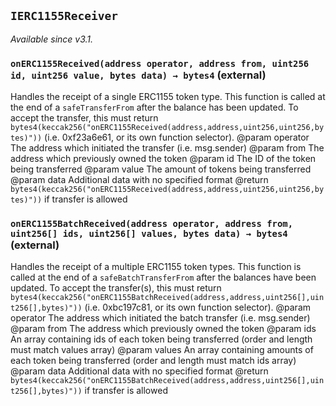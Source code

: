 ## `IERC1155Receiver`



_Available since v3.1._


### `onERC1155Received(address operator, address from, uint256 id, uint256 value, bytes data) → bytes4` (external)



Handles the receipt of a single ERC1155 token type. This function is
        called at the end of a `safeTransferFrom` after the balance has been updated.
        To accept the transfer, this must return
        `bytes4(keccak256("onERC1155Received(address,address,uint256,uint256,bytes)"))`
        (i.e. 0xf23a6e61, or its own function selector).
        @param operator The address which initiated the transfer (i.e. msg.sender)
        @param from The address which previously owned the token
        @param id The ID of the token being transferred
        @param value The amount of tokens being transferred
        @param data Additional data with no specified format
        @return `bytes4(keccak256("onERC1155Received(address,address,uint256,uint256,bytes)"))` if transfer is allowed

### `onERC1155BatchReceived(address operator, address from, uint256[] ids, uint256[] values, bytes data) → bytes4` (external)



Handles the receipt of a multiple ERC1155 token types. This function
        is called at the end of a `safeBatchTransferFrom` after the balances have
        been updated. To accept the transfer(s), this must return
        `bytes4(keccak256("onERC1155BatchReceived(address,address,uint256[],uint256[],bytes)"))`
        (i.e. 0xbc197c81, or its own function selector).
        @param operator The address which initiated the batch transfer (i.e. msg.sender)
        @param from The address which previously owned the token
        @param ids An array containing ids of each token being transferred (order and length must match values array)
        @param values An array containing amounts of each token being transferred (order and length must match ids array)
        @param data Additional data with no specified format
        @return `bytes4(keccak256("onERC1155BatchReceived(address,address,uint256[],uint256[],bytes)"))` if transfer is allowed


